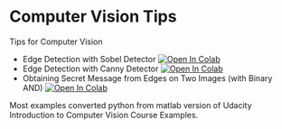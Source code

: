 # Computer Vision Tips
Tips for Computer Vision

<ul>
  <li>Edge Detection with Sobel Detector 
      <a href="https://colab.research.google.com/github/mcansozeri/computer-vision-tips/blob/main/1-edge-detection-sobel-filter.ipynb">
        <img src="https://colab.research.google.com/assets/colab-badge.svg" alt="Open In Colab"/>
      </a>
  </li>
  <li>Edge Detection with Canny Detector 
      <a href="https://colab.research.google.com/github/mcansozeri/computer-vision-tips/blob/main/2-edge-detection-canny-detector.ipynb">
        <img src="https://colab.research.google.com/assets/colab-badge.svg" alt="Open In Colab"/>
      </a>
  </li>
    <li>Obtaining Secret Message from Edges on Two Images (with Binary AND)
      <a href="https://colab.research.google.com/github/mcansozeri/computer-vision-tips/blob/main/3-edge-detection-canny-detector-secret-message.ipynb">
        <img src="https://colab.research.google.com/assets/colab-badge.svg" alt="Open In Colab"/>
      </a>
  </li>
</ul>

<p>Most examples converted python from matlab version of Udacity Introduction to Computer Vision Course Examples.</p>

